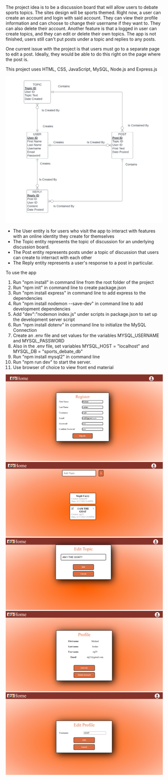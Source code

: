 The project idea is to be a discussion board that will allow users to debate sports topics.
The sites design will be sports themed. Right now, a user can create an account and login with
said account. They can view their profile information and can choose to change their username if
they want to. They can also delete their account. Another feature is that a logged in user can 
create topics, and they can edit or delete their own topics. The app is not finished, users still can't 
put posts under a topic and replies to any posts. 

One current issue with the project is that users must go to a separate page to edit a post. Ideally,
they would be able to do this right on the page where the post is.

This project uses HTML, CSS, JavaScript, MySQL, Node.js and Express.js
 
![Photo](https://github.com/hainest97/sports-debate/blob/main/Screenshots/ERD.png)

* The User entity is for users who visit the app to interact with features with an online identity they create for themselves
* The Topic entity represents the topic of discussion for an underlying discussion board.
* The Post entity represents posts under a topic of discussion that users can create to interract with each other
* The Reply entity represents a user's response to a post in particular.

To use the app
1. Run "npm install" in command line from the root folder of the project
2. Run "npm init" in command line to create package.json
3. Run "npm install express" in command line to add express to the dependencies
4. Run "npm install nodemon --save-dev" in command line to add development dependencies
5. Add "dev":"nodemon index.js" under scripts in package.json to set up the development server script
6. Run "npm install dotenv" in command line to initialize the MySQL Connection
7. Create an .env file and set values for the variables MYSQL_USERNAME and MYSQL_PASSWORD
8. Also in the .env file, set variables MYSQL_HOST = "localhost" and MYSQL_DB = "sports_debate_db"
9. Run "npm install mysql2" in command line
10. Run "npm run dev" to start the server.
11. Use browser of choice to view front end material

![Photo](https://github.com/hainest97/sports-debate/blob/main/Screenshots/Register.png)
![Photo](https://github.com/hainest97/sports-debate/blob/main/Screenshots/View_Topics.png)
![Photo](https://github.com/hainest97/sports-debate/blob/main/Screenshots/Edit_Topic.png)
![Photo](https://github.com/hainest97/sports-debate/blob/main/Screenshots/Profile.png)
![Photo](https://github.com/hainest97/sports-debate/blob/main/Screenshots/Edit_Profile.png)





